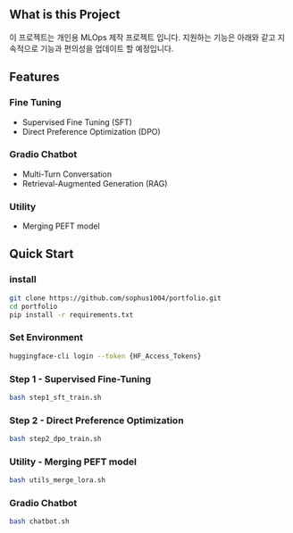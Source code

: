 ## What is this Project

이 프로젝트는 개인용 MLOps 제작 프로젝트 입니다. 지원하는 기능은 아래와 같고 지속적으로 기능과 편의성을 업데이트 할 예정입니다.

## Features

### Fine Tuning

- Supervised Fine Tuning (SFT)
- Direct Preference Optimization (DPO)

### Gradio Chatbot

- Multi-Turn Conversation
- Retrieval-Augmented Generation (RAG)

### Utility

- Merging PEFT model

## **Quick Start**

### install

```bash
git clone https://github.com/sophus1004/portfolio.git
cd portfolio
pip install -r requirements.txt
```

### Set Environment

```bash
huggingface-cli login --token {HF_Access_Tokens}
```

### Step 1 - Supervised Fine-Tuning

```bash
bash step1_sft_train.sh
```

### Step 2 - Direct Preference Optimization

```bash
bash step2_dpo_train.sh
```

### Utility - Merging PEFT model

```bash
bash utils_merge_lora.sh
```

### Gradio Chatbot

```bash
bash chatbot.sh
```